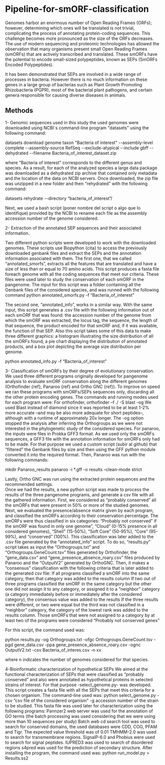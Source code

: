 # Pipeline-for-smORF-classification

Genomes harbor an enormous number of Open Reading Frames (ORFs); however, determining which ones will be translated is not trivial, complicating the process of annotating protein-coding sequences. This challenge becomes more pronounced as the size of the ORFs decreases. The use of modern sequencing and proteomic technologies has allowed the observation that many organisms present small Open Reading Frames (smORFs) that are actively transcribed and translated. These smORFs have the potential to encode small-sized polypeptides, known as SEPs (SmORFs Encoded Polypeptides). 

It has been demonstrated that SEPs are involved in a wide range of processes in bacteria. However there is no much information on these genes in a large group of bacterias such as Plant Growth Promoting Rhizobacteria (PGPR), most of the bacterial plant pathogens, and certain genera responsible for causing diverse diseases in animals.

## Methods

1-  Genomic sequences used in this study
the used genomes were downloaded using NCBI´s command-line program "datasets" using the following command:

datasets download genome taxon "Bacteria of interest" --assembly-level complete  --assembly-source RefSeq --exclude-atypical --include gbff --dehydrated --filename Bacteria_of_interest_dataset.zip

where “Bacteria of interest" corresponds to the different genus and species. As a result, for each of the analyzed  species a large data package was downloaded as a dehydrated zip archive that contained only metadata and the location of the data on NCBI servers. Once downloaded, the zip file was unzipped in a new folder and then “rehydrated” with the following command:

datasets rehydrate  --directory “bacteria_of_interest”/

Next, we used a bash script (poner nombre del script o algo que lo identifique) provided by the NCBI to rename each file as the assembly accession number of the genome considered. 

2- Extraction of the annotated SEP sequences and their associated information.

Two different python scripts were developed to work with the downloaded genomes. These scripts use Biopython {cita} to access the previously downloaded genbank files and extract the SEPs and the annotation information associated with them. The first one, that we called “annotated_smorfs”, extracts all the features that are translated and have a size of less than or equal to 70 amino acids. This script produces a fasta file foreach genome with all the coding sequences that meet our criteria. These files were used later to study the conservation of each smORF in the pangenome. The input for this script was a folder containing all the Genbank files of the considered species, and was runned with the following command
python annotated_smorfs.py -f “Bacteria_of_interest”

The second one, “annotated_info”, works in a similar way. With the same input, this script generates a .csv file with the following information out of each smORF that was found: the accession number of the genome from which the smORF was extracted, the locus tag, the sequence, the length of that sequence, the product encoded for that smORF and, if it was available, the function of that SEP. Also this script takes some of this data to make three different graphics: a histogram illustrating the size distribution of all the smORFs found, a pie chart displaying the distribution of annotated products, and a box plot depicting the average size distribution per genome.

python annotated_info.py -f “Bacteria_of_interest”

3- Classification of smORFs by their degree of evolutionary conservation.
We used three different programs originally developed for pangenome analysis to evaluate smORF conservation along the different genomes (Orthofinder {ref}, Panaroo {ref} and Ortho GNC {ref}). To improve on speed we ran these programs with smORFs/SEPs sequences only, discarding all the other protein encoding genes. The commands and running modes used for each program were: 
For orthofinder,  orthofinder  –f ./ -S blast -og
We used Blast instead of diamond since it was reported to be at least 1-2% more accurate –and may be also more adequate for short peptides–, although with a runtime of approximately 20x longer. The -og option stopped the analysis after inferring the Orthogroups as we were not interested in the phylogenetic study of the considered species. 
For panaroo, the inputs were files in Prokka GFF3 format.  As we used only the smORFs sequences, a GFF3 file with the annotation information for smORFs only had to be made. For that purpose we used a custom script (subir al github) that “filtered” the Genbank files by size and then using the GFF python module converted it into the required format. Then, Panaroo was run with the following commands:

mkdir Panaroo_results
panaroo -i *.gff -o results –clean-mode strict

Lastly, Ortho GNC was run using the extracted protein sequences and the recommended settings.  
Once we had the results, a new python script was made to process the results of the three pangenome programs, and generate a csv file with all the gathered information. First, we considered as “probably conserved” all the smORFs that were present in 50% or more of the studied genomes. Next, we evaluated the presence/absence matrix given by each program, and classified the smORFs according to their conservation percentage. The smORFs were thus classified in six categories: “Probably not conserved” if the smORF was found in only one genome”, “Cloud” (0-15% presence in all considered genomes), “Shell” (15-50%), “Soft Core” (50-95%), “Core” (95-99%), and “conserved” (100%). This classification was later added to the .csv file generated by the “annotated_info” script. To do so, “results.py” script takes as input the “Orthogroups.txt” and “Orthogroups.GeneCount.tsv” files generated by Orthofinder, the “gene_data.csv” and “gene_presence_absence_roary.csv” files produced by Panaroo and the “OutputV2” generated by OrthoGNC. Then, it makes a “consensus” classification with the following criteria that is later added to the generated csv file: 
If all programs classified a smORF into the same category, then that category was added to the results column
If two out of three programs classified the smORF in the same category but the other one did not assign it to any category, or assigned it to a “neighbor” category (a category immediately before or immediately after the considered category), the consensus value was added to the results
If the three results were different, or two were equal but the third was not classified in a “neighbor” category, the category of the lowest rank was added to the results column.
Those smORFs that were not assigned to a category by at least two of the programs were considered “Probably not conserved genes” 

For this script, the command used was: 

python results.py -og Orthogroups.txt -ofgc Orthogroups.GeneCount.tsv -pgd gene_data.csv -ppa gene_presence_absence_roary.csv -ognc OutputV2.txt -csv Bacteria_of_interes.csv -n xx

where n indicates the number of genomes considered for that species. 

4-Bioinformatic characterization of hypothetical SEPs
We aimed at the functional characterization of SEPs that were classified as “probably conserved” and also were annotated as hypothetical proteins in selected strains of interest. For that purpose -select_genome.py- was developed. This script creates a fasta file with all the SEPs that meet this criteria for a chosen organism. The command-line used was:
python select_genome.py -csv “csv file of the considered organism” -g accession number of the strain to be studied. 
This fasta file was used later for characterization using the following programs:
Pannzer2 web server was used for the annotation of GO terms (the batch processing was used considering that we were using more than 10 sequences per study)
Batch web cd search tool was used to search for conserved domains, the used databases were CDD, COG, PFAM and Tigr. The expected value threshold was of 0.01
TMHMM-2.0 was used to search for transmembrane regions. 
SignalP-6.0 and Phobius were used to search for signal peptides.
IUPRED3 was used to search of disordered regions 
s4pred was used for the prediction of secondary structure. After installing the program, the command used was: python run_model.py  <fasta file with hypothetical proteins> > Results.ss2  
